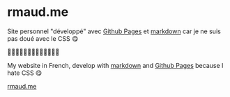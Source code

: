 # rmaud.me

Site personnel "développé" avec [Github Pages](https://pages.github.com/) et [markdown](https://guides.github.com/features/mastering-markdown/) car je ne suis pas doué avec le CSS 😋

🔸🔹🔸🔹🔸🔹🔸🔹🔸🔹🔸🔹🔥

My website in French, develop with [markdown](https://guides.github.com/features/mastering-markdown/) and [Github Pages](https://pages.github.com/) because I hate CSS 😋

[rmaud.me](http://rmaud.me)
